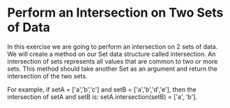 # Perform an Intersection on Two Sets of Data

In this exercise we are going to perform an intersection on 2 sets of data. We will create a method on our Set data structure called intersection. An intersection of sets represents all values that are common to two or more sets. This method should take another Set as an argument and return the intersection of the two sets.

For example, if setA = ['a','b','c'] and setB = ['a','b','d','e'], then the intersection of setA and setB is: setA.intersection(setB) = ['a', 'b'].